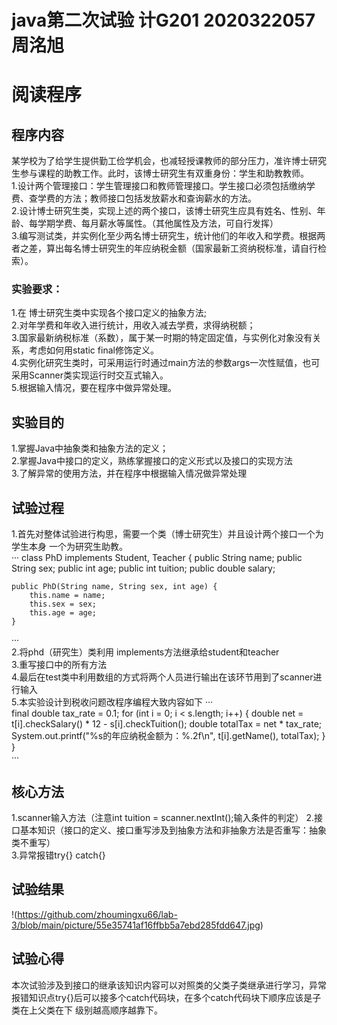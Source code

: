 # java第二次试验  计G201 2020322057 周洺旭
# 阅读程序  
## 程序内容
某学校为了给学生提供勤工俭学机会，也减轻授课教师的部分压力，准许博士研究生参与课程的助教工作。此时，该博士研究生有双重身份：学生和助教教师。  
1.设计两个管理接口：学生管理接口和教师管理接口。学生接口必须包括缴纳学费、查学费的方法；教师接口包括发放薪水和查询薪水的方法。  
2.设计博士研究生类，实现上述的两个接口，该博士研究生应具有姓名、性别、年龄、每学期学费、每月薪水等属性。（其他属性及方法，可自行发挥）    
3.编写测试类，并实例化至少两名博士研究生，统计他们的年收入和学费。根据两者之差，算出每名博士研究生的年应纳税金额（国家最新工资纳税标准，请自行检索）。    
### 实验要求：  
1.在 博士研究生类中实现各个接口定义的抽象方法;  
2.对年学费和年收入进行统计，用收入减去学费，求得纳税额；  
3.国家最新纳税标准（系数），属于某一时期的特定固定值，与实例化对象没有关系，考虑如何用static  final修饰定义。  
4.实例化研究生类时，可采用运行时通过main方法的参数args一次性赋值，也可采用Scanner类实现运行时交互式输入。  
5.根据输入情况，要在程序中做异常处理。  
## 实验目的  
1.掌握Java中抽象类和抽象方法的定义；   
2.掌握Java中接口的定义，熟练掌握接口的定义形式以及接口的实现方法  
3.了解异常的使用方法，并在程序中根据输入情况做异常处理  

## 试验过程
1.首先对整体试验进行构思，需要一个类（博士研究生）并且设计两个接口一个为学生本身 一个为研究生助教。  
···
class PhD implements Student, Teacher {
    public String name;
    public String sex;
    public int age;
    public int tuition;
    public double salary;

    public PhD(String name, String sex, int age) {
        this.name = name;
        this.sex = sex;
        this.age = age;
    }
···  
2.将phd（研究生）类利用 implements方法继承给student和teacher  
3.重写接口中的所有方法    
4.最后在test类中利用数组的方式将两个人员进行输出在该环节用到了scanner进行输入  
5.本实验设计到税收问题改程序编程大致内容如下
···    
final double tax_rate = 0.1;
        for (int i = 0; i < s.length; i++) {
            double net = t[i].checkSalary() * 12 - s[i].checkTuition();
            double totalTax = net * tax_rate;
            System.out.printf("%s的年应纳税金额为：%.2f\n", t[i].getName(), totalTax);
        }
    }  
···  
## 核心方法  
1.scanner输入方法（注意int tuition = scanner.nextInt();输入条件的判定）
2.接口基本知识（接口的定义、接口重写涉及到抽象方法和非抽象方法是否重写：抽象类不重写）  
3.异常报错try{} catch{}
## 试验结果
!(https://github.com/zhoumingxu66/lab-3/blob/main/picture/55e35741af16ffbb5a7ebd285fdd647.jpg)  
## 试验心得  
本次试验涉及到接口的继承该知识内容可以对照类的父类子类继承进行学习，异常报错知识点try{}后可以接多个catch代码块，在多个catch代码块下顺序应该是子类在上父类在下 级别越高顺序越靠下。


